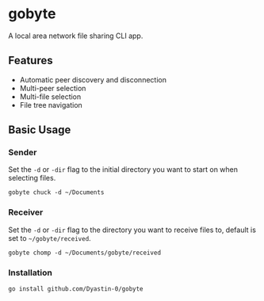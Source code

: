 # gobyte

A local area network file sharing CLI app. 

## Features

- Automatic peer discovery and disconnection
- Multi-peer selection
- Multi-file selection
- File tree navigation

## Basic Usage

### Sender

Set the `-d` or `-dir` flag to the initial directory you want to start on when selecting files.

```
gobyte chuck -d ~/Documents
```

### Receiver

Set the `-d` or `-dir` flag to the directory you want to receive files to, default is set to `~/gobyte/received`.

```
gobyte chomp -d ~/Documents/gobyte/received
```

### Installation

```
go install github.com/Dyastin-0/gobyte
```
